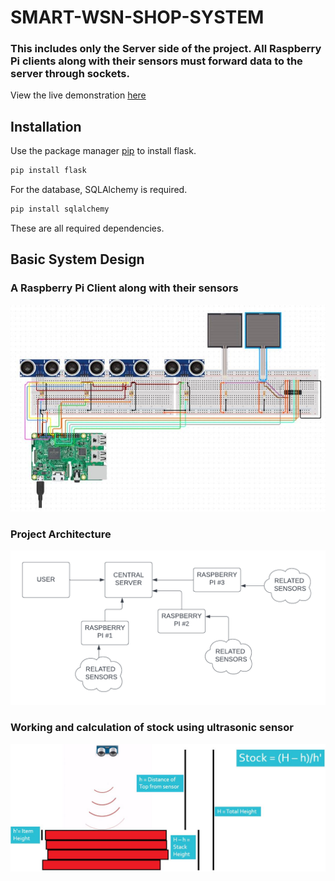 # SMART-WSN-SHOP-SYSTEM

### This includes only the Server side of the project. All Raspberry Pi clients along with their sensors must forward data to the server through sockets.

View the live demonstration [here](https://www.youtube.com/watch?v=4CKNjNz8Jl8)

## Installation

Use the package manager [pip](https://pip.pypa.io/en/stable/) to install flask.

```bash
pip install flask
```
For the database, SQLAlchemy is required.

```bash
pip install sqlalchemy
```

These are all required dependencies.

## Basic System Design
### A Raspberry Pi Client along with their sensors

![Alt text](https://github.com/JeffrinHarris/SMART-WSN-SHOP-SYSTEM/blob/master/images/img1.JPG)

### Project Architecture

![Alt text](https://github.com/JeffrinHarris/SMART-WSN-SHOP-SYSTEM/blob/master/images/img3.png)

### Working and calculation of stock using ultrasonic sensor

![Alt text](https://github.com/JeffrinHarris/SMART-WSN-SHOP-SYSTEM/blob/master/images/img2.JPG)

